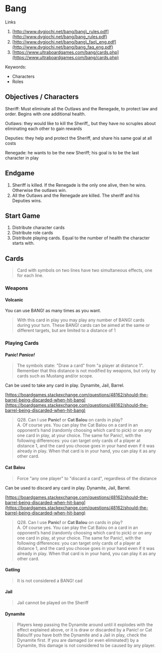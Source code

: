 # Bang

Links

1. [http://www.dvgiochi.net/bang/bang\_rules.pdf](http://www.dvgiochi.net/bang/bang_rules.pdf)
2. [http://www.dvgiochi.net/bang/bang\_faq\_eng.pdf](http://www.dvgiochi.net/bang/bang_faq_eng.pdf)
3. [https://www.ultraboardgames.com/bang/cards.php](https://www.ultraboardgames.com/bang/cards.php)

Keywords:

* Characters
* Roles

## Objectives / Characters

Sheriff: Must eliminate all the Outlaws and the Renegade, to protect law and order. Begins with one additional health.

Outlaws: they would like to kill the Sheriff,, but they have no scruples about eliminating each other to gain rewards

Deputies: they help and protect the Sheriff, and share his same goal at all costs 

Renegade: he wants to be the new Sheriff; his goal is to be the last character in play

## Endgame

1. Sheriff is killed. If the Renegade is the only one alive, then he wins. Otherwise the outlaws win.
2. All the Outlaws and the Renegade are killed. The sheriff and his Deputies wins.

## Start Game

1. Distribute character cards
2. Distribute role cards
3. Distribute playing cards. Equal to the number of health the character starts with.

## Cards

> Card with symbols on two lines have two simultaneous effects, one for each line.

### Weapons

#### Volcanic

You can use BANG! as many times as you want.

> With this card in play you may play any number of BANG! cards during your turn. These BANG! cards can be aimed at the same or different targets, but are limited to a distance of 1

### Playing Cards

#### Panic! _Panico!_

> The symbols state: "Draw a card" from "a player at distance 1". Remember that this distance is not modified by weapons, but only by cards such as Mustang and/or scope.

Can be used to take any card in play. Dynamite, Jail, Barrel.

[https://boardgames.stackexchange.com/questions/48162/should-the-barrel-being-discarded-when-hit-bang](https://boardgames.stackexchange.com/questions/48162/should-the-barrel-being-discarded-when-hit-bang)

> Q28. Can I use **Panic!** or **Cat Balou** on cards in play?  
> A. Of course yes. You can play the Cat Balou on a card in an opponent’s hand \(randomly choosing which card to pick\) or on any one card in play, at your choice. The same for Panic!, with the following differences: you can target only cards of a player at distance 1, and the card you choose goes in your hand even if it was already in play. When that card is in your hand, you can play it as any other card.

#### Cat Balou

> Force "any one player" to "discard a card", regardless of the distance

Can be used to discard any card in play. Dynamite, Jail, Barrel.

[https://boardgames.stackexchange.com/questions/48162/should-the-barrel-being-discarded-when-hit-bang](https://boardgames.stackexchange.com/questions/48162/should-the-barrel-being-discarded-when-hit-bang)

> Q28. Can I use **Panic!** or **Cat Balou** on cards in play?  
> A. Of course yes. You can play the Cat Balou on a card in an opponent’s hand \(randomly choosing which card to pick\) or on any one card in play, at your choice. The same for Panic!, with the following differences: you can target only cards of a player at distance 1, and the card you choose goes in your hand even if it was already in play. When that card is in your hand, you can play it as any other card.

#### Gatling

> It is not considered a BANG! cad

#### Jail

> Jail cannot be played on the Sheriff

#### Dynamite

> Players keep passing the Dynamite around until it explodes with the effect explained above, or it is draw or discarded by a Panic! or Cat Balou!If you have both the Dynamite and a Jail in play, check the Dynamite first. If you are damaged \(or even eliminated!\) by a Dynamite, this damage is not considered to be caused by any player.

